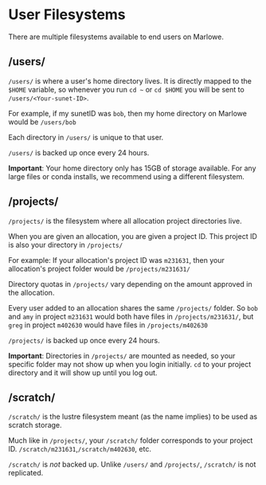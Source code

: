 # User Filesystems

There are multiple filesystems available to end users on Marlowe.

## /users/

`/users/` is where a user's home directory lives. It is directly mapped to the `$HOME` variable, so whenever you run `cd ~` or `cd $HOME` you will be sent to `/users/<Your-sunet-ID>`.

For example, if my sunetID was `bob`, then my home directory on Marlowe would be `/users/bob`

Each directory in `/users/` is unique to that user.

`/users/` is backed up once every 24 hours.

**Important**: Your home directory only has 15GB of storage available. For any large files or conda installs, we recommend using a different filesystem.

## /projects/

`/projects/` is the filesystem where all allocation project directories live.

When you are given an allocation, you are given a project ID. This project ID is also your directory in `/projects/`

For example: If your allocation's project ID was `m231631`, then your allocation's project folder would be `/projects/m231631/`

Directory quotas in `/projects/` vary depending on the amount approved in the allocation.

Every user added to an allocation shares the same `/projects/` folder. So `bob` and `amy` in project `m231631` would both have files in `/projects/m231631/`, but `greg` in project `m402630` would have files in `/projects/m402630`

`/projects/` is backed up once every 24 hours.

**Important**: Directories in `/projects/` are mounted as needed, so your specific folder may not show up when you login initially. `cd` to your project directory and it will show up until you log out.

## /scratch/

`/scratch/` is the lustre filesystem meant (as the name implies) to be used as scratch storage.

Much like in `/projects/`, your `/scratch/` folder corresponds to your project ID. `/scratch/m231631`,`/scratch/m402630`, etc.

`/scratch/` is *not* backed up. Unlike `/users/` and `/projects/`, `/scratch/` is not replicated.
